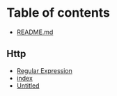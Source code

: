# Table of contents

* [README.md](README.md)

## Http

* [Regular Expression](http/untitled.md)
* [index](untitled.md)
* [Untitled](untitled-1.md)

